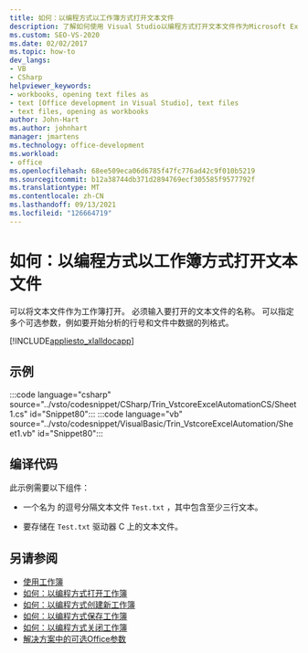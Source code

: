```yaml
---
title: 如何：以编程方式以工作簿方式打开文本文件
description: 了解如何使用 Visual Studio以编程方式打开文本文件作为Microsoft Excel工作簿。
ms.custom: SEO-VS-2020
ms.date: 02/02/2017
ms.topic: how-to
dev_langs:
- VB
- CSharp
helpviewer_keywords:
- workbooks, opening text files as
- text [Office development in Visual Studio], text files
- text files, opening as workbooks
author: John-Hart
ms.author: johnhart
manager: jmartens
ms.technology: office-development
ms.workload:
- office
ms.openlocfilehash: 68ee509eca06d6785f47fc776ad42c9f010b5219
ms.sourcegitcommit: b12a38744db371d2894769ecf305585f9577792f
ms.translationtype: MT
ms.contentlocale: zh-CN
ms.lasthandoff: 09/13/2021
ms.locfileid: "126664719"
---
```

# <a name="how-to-programmatically-open-text-files-as-workbooks"></a>如何：以编程方式以工作簿方式打开文本文件
  可以将文本文件作为工作簿打开。 必须输入要打开的文本文件的名称。 可以指定多个可选参数，例如要开始分析的行号和文件中数据的列格式。

 [!INCLUDE[appliesto_xlalldocapp](../vsto/includes/appliesto-xlalldocapp-md.md)]

## <a name="example"></a>示例
 :::code language="csharp" source="../vsto/codesnippet/CSharp/Trin_VstcoreExcelAutomationCS/Sheet1.cs" id="Snippet80":::
 :::code language="vb" source="../vsto/codesnippet/VisualBasic/Trin_VstcoreExcelAutomation/Sheet1.vb" id="Snippet80":::

## <a name="compile-the-code"></a>编译代码
 此示例需要以下组件：

- 一个名为 的逗号分隔文本文件 `Test.txt` ，其中包含至少三行文本。

- 要存储在 `Test.txt` 驱动器 C 上的文本文件。

## <a name="see-also"></a>另请参阅
- [使用工作簿](../vsto/working-with-workbooks.md)
- [如何：以编程方式打开工作簿](../vsto/how-to-programmatically-open-workbooks.md)
- [如何：以编程方式创建新工作簿](../vsto/how-to-programmatically-create-new-workbooks.md)
- [如何：以编程方式保存工作簿](../vsto/how-to-programmatically-save-workbooks.md)
- [如何：以编程方式关闭工作簿](../vsto/how-to-programmatically-close-workbooks.md)
- [解决方案中的可选Office参数](../vsto/optional-parameters-in-office-solutions.md)
